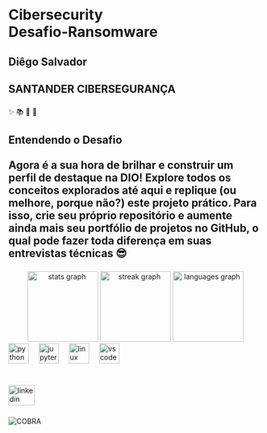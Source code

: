 <h1 align="left">Cibersecurity<br>Desafio-Ransomware</h1>

###

<h2 align="left">Diêgo Salvador</h2>

###

<h2 align="left">SANTANDER CIBERSEGURANÇA</h2>

###

<p align="left">✨ 📚 🎯 🎲</p>

###

<h2 align="left">Entendendo o Desafio<br> <br>Agora é a sua hora de brilhar e construir um perfil de destaque na DIO! Explore todos os conceitos explorados até aqui e replique (ou melhore, porque não?) este projeto prático. Para isso, crie seu próprio repositório e aumente ainda mais seu portfólio de projetos no GitHub, o qual pode fazer toda diferença em suas entrevistas técnicas 😎</h2>

###
<div align="center">
  <img src="https://github-readme-stats.vercel.app/api?username=diegosalvador&hide_title=false&hide_rank=false&show_icons=true&include_all_commits=false&count_private=false&disable_animations=false&theme=nightowl&locale=pt-br&hide_border=false&custom_title=Di%C3%AAgo%20Salvador" height="140" alt="stats graph"  />
  <img src="https://streak-stats.demolab.com?user=diegosalvador&locale=pt-br&mode=daily&theme=tokyonight&hide_border=false&border_radius=5&date_format=j%20M%5B%20Y%5D" height="140" alt="streak graph"  />
  <img src="https://github-readme-stats.vercel.app/api/top-langs?username=diegosalvador&locale=pt-br&hide_title=false&layout=compact&card_width=320&langs_count=5&theme=cobalt&hide_border=false" height="140" alt="languages graph"  />
</div>
<div align="left">
  <img src="https://cdn.jsdelivr.net/gh/devicons/devicon/icons/python/python-original.svg" height="40" alt="python logo"  />
  <img width="12" />
  <img src="https://cdn.jsdelivr.net/gh/devicons/devicon/icons/jupyter/jupyter-original.svg" height="40" alt="jupyter logo"  />
  <img width="12" />
  <img src="https://cdn.jsdelivr.net/gh/devicons/devicon/icons/linux/linux-original.svg" height="40" alt="linux logo"  />
  <img width="12" />
  <img src="https://cdn.jsdelivr.net/gh/devicons/devicon/icons/vscode/vscode-original.svg" height="40" alt="vscode logo"  />
</div>

###

<br clear="both">

<div align="left">
  <a href="www.linkedin.com/in/diegoasalvador" target="_blank">
    <img src="https://raw.githubusercontent.com/maurodesouza/profile-readme-generator/master/src/assets/icons/social/linkedin/default.svg" width="52" height="40" alt="linkedin logo"  />
  </a>
</div>

###

<img src="https://raw.githubusercontent.com/diegosalvador/diegosalvador/output/snake.svg" alt="COBRA" />

###
